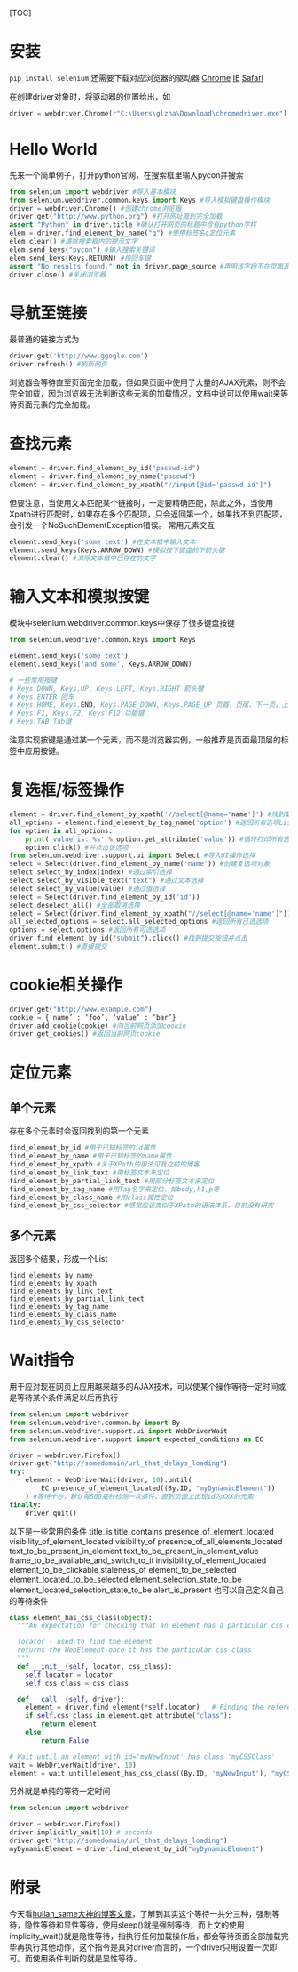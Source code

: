 [TOC]

# 安装
`pip install selenium`
还需要下载对应浏览器的驱动器
[Chrome](https://sites.google.com/chromium.org/driver/downloads) [IE](https://developer.microsoft.com/en-us/microsoft-edge/tools/webdriver/) [Safari](https://webkit.org/blog/6900/webdriver-support-in-safari-10/)

在创建driver对象时，将驱动器的位置给出，如

```python
driver = webdriver.Chrome(r"C:\Users\glzha\Download\chromedriver.exe")
```

# Hello World

先来一个简单例子，打开python官网，在搜索框里输入pycon并搜索
```python
from selenium import webdriver #导入基本模块
from selenium.webdriver.common.keys import Keys #导入模拟键盘操作模块
driver = webdriver.Chrome() #创建chrome浏览器
driver.get("http://www.python.org") #打开网址直到完全加载
assert "Python" in driver.title #确认打开网页的标题中含有python字样
elem = driver.find_element_by_name("q") #使用标签名q定位元素
elem.clear() #清除搜索框内的提示文字
elem.send_keys("pycon") #输入搜索关键词
elem.send_keys(Keys.RETURN) #按回车键
assert "No results found." not in driver.page_source #声明该字段不在页面源码中
driver.close() #关闭浏览器
```

# 导航至链接
最普通的链接方式为
```python
driver.get('http://www.ggogle.com')
driver.refresh() #刷新网页
```
浏览器会等待直至页面完全加载，但如果页面中使用了大量的AJAX元素，则不会完全加载，因为浏览器无法判断这些元素的加载情况，文档中说可以使用wait来等待页面元素的完全加载。

# 查找元素
```python
element = driver.find_element_by_id("passwd-id")
element = driver.find_element_by_name("passwd")
element = driver.find_element_by_xpath("//input[@id='passwd-id']")
```
但要注意，当使用文本匹配某个链接时，一定要精确匹配，除此之外，当使用Xpath进行匹配时，如果存在多个匹配项，只会返回第一个，如果找不到匹配项，会引发一个NoSuchElementException错误。
常用元素交互
```python
element.send_keys('some text') #在文本框中输入文本
element.send_keys(Keys.ARROW_DOWN) #模拟按下键盘的下箭头键
element.clear() #清除文本框中已存在的文字
```
# 输入文本和模拟按键

模块中selenium.webdriver.common.keys中保存了很多键盘按键

```python
from selenium.webdriver.common.keys import Keys

element.send_keys('some text')
element.send_keys('and some', Keys.ARROW_DOWN)

# 一些常用按键
# Keys.DOWN, Keys.UP, Keys.LEFT, Keys.RIGHT 箭头键
# Keys.ENTER 回车
# Keys.HOME, Keys.END, Keys.PAGE_DOWN, Keys.PAGE_UP 页首，页尾，下一页，上一页
# Keys.F1, Keys.F2, Keys.F12 功能键
# Keys.TAB Tab键
```

注意实现按键是通过某一个元素，而不是浏览器实例，一般推荐是页面最顶层的<html>标签中应用按键。

# 复选框/标签操作

```python
element = driver.find_element_by_xpath('//select[@name='name']') #找到复选项表单
all_options = element.find_element_by_tag_name('option') #返回所有选项List
for option in all_options:
    print('value is: %s' % option.get_attribute('value')) #循环打印所有选项值
    option.click() #并点击该选项
from selenium.webdriver.support.ui import Select #导入UI操作选择
select = Select(driver.find_element_by_name('name')) #创建复选项对象
select.select_by_index(index) #通过索引选择
select.select_by_visible_text("text") #通过文本选择
select.select_by_value(value) #通过值选择
select = Select(driver.find_element_by_id('id'))
select.deselect_all() #全部取消选择
select = Select(driver.find_element_by_xpath("//select[@name='name']"))
all_selected_options = select.all_selected_options #返回所有已选选项
options = select.options #返回所有可选选项
driver.find_element_by_id("submit").click() #找到提交按钮并点击
element.submit() #直接提交
```

# cookie相关操作
```python
driver.get("http://www.example.com")
cookie = {‘name’ : ‘foo’, ‘value’ : ‘bar’}
driver.add_cookie(cookie) #向当前网页添加cookie
driver.get_cookies() #返回当前网页cookie
```

# 定位元素
## 单个元素
存在多个元素时会返回找到的第一个元素
```python
find_element_by_id #用于已知标签的id属性
find_element_by_name #用于已知标签的name属性
find_element_by_xpath #关于XPath的用法见我之前的博客
find_element_by_link_text #用标签文本来定位
find_element_by_partial_link_text #用部分标签文本来定位
find_element_by_tag_name #用Tag名字来定位，如body,h1,p等
find_element_by_class_name #用class属性定位
find_element_by_css_selector #感觉应该类似于XPath的语法体系，目前没有研究
```
## 多个元素
返回多个结果，形成一个List
```
find_elements_by_name
find_elements_by_xpath
find_elements_by_link_text
find_elements_by_partial_link_text
find_elements_by_tag_name
find_elements_by_class_name
find_elements_by_css_selector
```

# Wait指令
用于应对现在网页上应用越来越多的AJAX技术，可以使某个操作等待一定时间或是等待某个条件满足以后再执行

```python
from selenium import webdriver
from selenium.webdriver.common.by import By
from selenium.webdriver.support.ui import WebDriverWait
from selenium.webdriver.support import expected_conditions as EC

driver = webdriver.Firefox()
driver.get("http://somedomain/url_that_delays_loading")
try:
    element = WebDriverWait(driver, 10).until(
        EC.presence_of_element_located((By.ID, "myDynamicElement"))
    ) #等待十秒，默认每500毫秒检测一次条件，直到页面上出现id为XXX的元素
finally:
    driver.quit()
```
以下是一些常用的条件
title_is
title_contains
presence_of_element_located
visibility_of_element_located
visibility_of
presence_of_all_elements_located
text_to_be_present_in_element
text_to_be_present_in_element_value
frame_to_be_available_and_switch_to_it
invisibility_of_element_located
element_to_be_clickable
staleness_of
element_to_be_selected
element_located_to_be_selected
element_selection_state_to_be
element_located_selection_state_to_be
alert_is_present
也可以自己定义自己的等待条件
```python
class element_has_css_class(object):
  """An expectation for checking that an element has a particular css class.

  locator - used to find the element
  returns the WebElement once it has the particular css class
  """
  def __init__(self, locator, css_class):
    self.locator = locator
    self.css_class = css_class

  def __call__(self, driver):
    element = driver.find_element(*self.locator)   # Finding the referenced element
    if self.css_class in element.get_attribute("class"):
        return element
    else:
        return False

# Wait until an element with id='myNewInput' has class 'myCSSClass'
wait = WebDriverWait(driver, 10)
element = wait.until(element_has_css_class((By.ID, 'myNewInput'), "myCSSClass"))
```
另外就是单纯的等待一定时间
```python
from selenium import webdriver

driver = webdriver.Firefox()
driver.implicitly_wait(10) # seconds
driver.get("http://somedomain/url_that_delays_loading")
myDynamicElement = driver.find_element_by_id("myDynamicElement")
```

# 附录

今天看[huilan_same大神的博客文章](https://blog.csdn.net/huilan_same/article/details/52544521)，了解到其实这个等待一共分三种，强制等待，隐性等待和显性等待，使用sleep()就是强制等待，而上文的使用implicity_wait()就是隐性等待，指执行任何加载操作后，都会等待页面全部加载完毕再执行其他动作，这个指令是真对driver而言的，一个driver只用设置一次即可。而使用条件判断的就是显性等待。